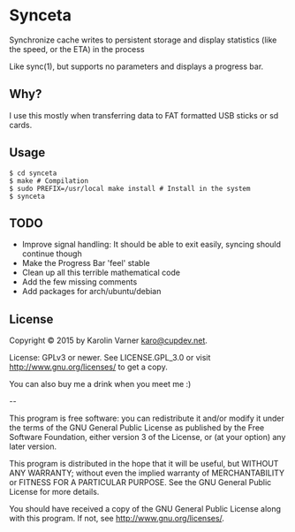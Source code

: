 # Synceta

Synchronize cache writes to persistent storage and display
statistics (like the speed, or the ETA) in the process

Like sync(1), but supports no parameters and displays
a progress bar.

## Why?

I use this mostly when transferring data to FAT formatted USB
sticks or sd cards.

## Usage

```shell
$ cd synceta
$ make # Compilation
$ sudo PREFIX=/usr/local make install # Install in the system
$ synceta
```

## TODO

* Improve signal handling: It should be able to exit easily,
  syncing should continue though
* Make the Progress Bar 'feel' stable
* Clean up all this terrible mathematical code
* Add the few missing comments
* Add packages for arch/ubuntu/debian

## License

Copyright © 2015 by Karolin Varner <karo@cupdev.net>.

License: GPLv3 or newer. See LICENSE.GPL_3.0 or visit
http://www.gnu.org/licenses/ to get a copy.

You can also buy me a drink when you meet me :)

--

This program is free software: you can redistribute it and/or
modify it under the terms of the GNU General Public License
as published by the Free Software Foundation, either version
3 of the License, or (at your option) any later version.

This program is distributed in the hope that it will be useful,
but WITHOUT ANY WARRANTY; without even the implied warranty of
MERCHANTABILITY or FITNESS FOR A PARTICULAR PURPOSE. See the
GNU General Public License for more details.

You should have received a copy of the GNU General Public
License along with this program. If not, see http://www.gnu.org/licenses/.

